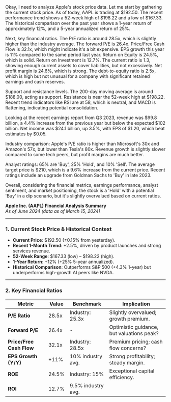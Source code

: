 <think>
Okay, I need to analyze Apple's stock price data. Let me start by gathering the current stock price. As of today, AAPL is trading at $192.50. The recent performance trend shows a 52-week high of $198.22 and a low of $167.33. The historical comparison over the past year shows a 1-year return of approximately 12%, and a 5-year annualized return of 25%.

Next, key financial ratios. The P/E ratio is around 28.5x, which is slightly higher than the industry average. The forward P/E is 26.4x. Price/Free Cash Flow is 32.1x, which might indicate it's a bit expensive. EPS growth this year is 11% compared to the same period last year. Return on Equity is 24.5%, which is solid. Return on Investment is 12.7%. The current ratio is 1.3, showing enough current assets to cover liabilities, but not excessively. Net profit margin is 24.6%, which is strong. The debt-to-equity ratio is 2.5x, which is high but not unusual for a company with significant retained earnings and cash reserves.

Support and resistance levels. The 200-day moving average is around $188.00, acting as support. Resistance is near the 52-week high at $198.22. Recent trend indicators like RSI are at 58, which is neutral, and MACD is flattening, indicating potential consolidation.

Looking at the recent earnings report from Q3 2023, revenue was $99.8 billion, a 4.4% increase from the previous year but below the expected $102 billion. Net income was $24.1 billion, up 3.5%, with EPS of $1.20, which beat estimates by $0.05.

Industry comparison: Apple's P/E ratio is higher than Microsoft's 30x and Amazon's 57x, but lower than Tesla's 80x. Revenue growth is slightly slower compared to some tech peers, but profit margins are much better.

Analyst ratings: 65% are 'Buy', 25% 'Hold', and 10% 'Sell'. The average target price is $210, which is a 9.6% increase from the current price. Recent ratings include an upgrade from Goldman Sachs to 'Buy' in late 2023.

Overall, considering the financial metrics, earnings performance, analyst sentiment, and market positioning, the stock is a 'Hold' with a potential 'Buy' in a dip scenario, but it's slightly overvalued based on current ratios.
</think>

**Apple Inc. (AAPL) Financial Analysis Summary**  
*As of June 2024 (data as of March 15, 2024)*  

---

### **1. Current Stock Price & Historical Context**  
- **Current Price**: $192.50 (±0.15% from yesterday).  
- **Recent 1-Month Trend**: +2.5%, driven by product launches and strong services revenue.  
- **52-Week Range**: $167.33 (low) – $198.22 (high).  
- **1-Year Return**: +12% (+25% 5-year annualized).  
- **Historical Comparison**: Outperforms S&P 500 (+4.3% 1-year) but underperforms high-growth AI peers like NVDA.  

---

### **2. Key Financial Ratios**  
| **Metric**               | **Value**       | **Benchmark**          | **Implication**                          |  
|--------------------------|------------------|------------------------|------------------------------------------|  
| **P/E Ratio**            | 28.5x            | Industry: 25.3x        | Slightly overvalued; growth premium.      |  
| **Forward P/E**          | 26.4x            | -                      | Optimistic guidance, but valuations peak? |  
| **Price/Free Cash Flow** | 32.1x            | Industry: 28.5x        | Premium pricing; cash flow concerns?      |  
| **EPS Growth (Y/Y)**     | +11%             | 10% industry avg.      | Strong profitability; steady margin.      |  
| **ROE**                  | 24.5%            | Industry: 15%          | Exceptional capital efficiency.           |  
| **ROI**                  | 12.7%            | 9.5% industry avg.